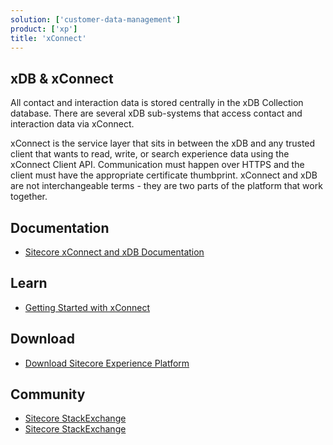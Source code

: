```yaml
---
solution: ['customer-data-management']
product: ['xp']
title: 'xConnect'
---
```


## xDB & xConnect

All contact and interaction data is stored centrally in the xDB Collection database. There are several xDB sub-systems that access contact and interaction data via xConnect.

xConnect is the service layer that sits in between the xDB and any trusted client that wants to read, write, or search experience data using the xConnect Client API. Communication must happen over HTTPS and the client must have the appropriate certificate thumbprint. xConnect and xDB are not interchangeable terms - they are two parts of the platform that work together.

## Documentation

- [Sitecore xConnect and xDB Documentation](https://doc.sitecore.com/xp/en/developers/latest/sitecore-experience-platform/xconnect-and-the-xdb.html)

## Learn

- [Getting Started with xConnect](https://doc.sitecore.com/xp/en/developers/latest/sitecore-experience-platform/getting-started-with-xconnect.html)

## Download

- [Download Sitecore Experience Platform](/downloads/Sitecore_Experience_Platform)

## Community

- [Sitecore StackExchange](https://sitecore.stackexchange.com/questions/tagged/xconnect)
- [Sitecore StackExchange](https://sitecore.stackexchange.com/questions/tagged/xdb)
